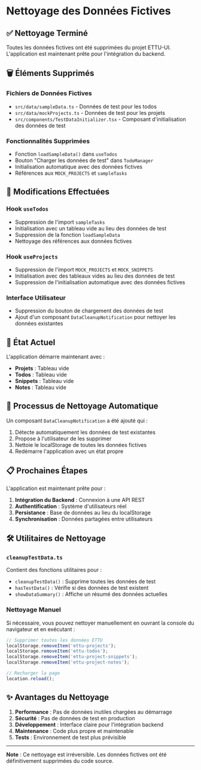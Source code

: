 # Nettoyage des Données Fictives

## ✅ Nettoyage Terminé

Toutes les données fictives ont été supprimées du projet ETTU-UI. L'application est maintenant prête pour l'intégration du backend.

## 🗑️ Éléments Supprimés

### Fichiers de Données Fictives
- `src/data/sampleData.ts` - Données de test pour les todos
- `src/data/mockProjects.ts` - Données de test pour les projets
- `src/components/TestDataInitializer.tsx` - Composant d'initialisation des données de test

### Fonctionnalités Supprimées
- Fonction `loadSampleData()` dans `useTodos`
- Bouton "Charger les données de test" dans `TodoManager`
- Initialisation automatique avec des données fictives
- Références aux `MOCK_PROJECTS` et `sampleTasks`

## 🔧 Modifications Effectuées

### Hook `useTodos`
- Suppression de l'import `sampleTasks`
- Initialisation avec un tableau vide au lieu des données de test
- Suppression de la fonction `loadSampleData`
- Nettoyage des références aux données fictives

### Hook `useProjects`
- Suppression de l'import `MOCK_PROJECTS` et `MOCK_SNIPPETS`
- Initialisation avec des tableaux vides au lieu des données de test
- Suppression de l'initialisation automatique avec des données fictives

### Interface Utilisateur
- Suppression du bouton de chargement des données de test
- Ajout d'un composant `DataCleanupNotification` pour nettoyer les données existantes

## 🚀 État Actuel

L'application démarre maintenant avec :
- **Projets** : Tableau vide
- **Todos** : Tableau vide 
- **Snippets** : Tableau vide
- **Notes** : Tableau vide

## 🔄 Processus de Nettoyage Automatique

Un composant `DataCleanupNotification` a été ajouté qui :
1. Détecte automatiquement les données de test existantes
2. Propose à l'utilisateur de les supprimer
3. Nettoie le localStorage de toutes les données fictives
4. Redémarre l'application avec un état propre

## 📋 Prochaines Étapes

L'application est maintenant prête pour :
1. **Intégration du Backend** : Connexion à une API REST
2. **Authentification** : Système d'utilisateurs réel
3. **Persistance** : Base de données au lieu du localStorage
4. **Synchronisation** : Données partagées entre utilisateurs

## 🛠️ Utilitaires de Nettoyage

### `cleanupTestData.ts`
Contient des fonctions utilitaires pour :
- `cleanupTestData()` : Supprime toutes les données de test
- `hasTestData()` : Vérifie si des données de test existent
- `showDataSummary()` : Affiche un résumé des données actuelles

### Nettoyage Manuel
Si nécessaire, vous pouvez nettoyer manuellement en ouvrant la console du navigateur et en exécutant :
```javascript
// Supprimer toutes les données ETTU
localStorage.removeItem('ettu-projects');
localStorage.removeItem('ettu-todos');
localStorage.removeItem('ettu-project-snippets');
localStorage.removeItem('ettu-project-notes');

// Recharger la page
location.reload();
```

## ✨ Avantages du Nettoyage

1. **Performance** : Pas de données inutiles chargées au démarrage
2. **Sécurité** : Pas de données de test en production
3. **Développement** : Interface claire pour l'intégration backend
4. **Maintenance** : Code plus propre et maintenable
5. **Tests** : Environnement de test plus prévisible

---

**Note** : Ce nettoyage est irréversible. Les données fictives ont été définitivement supprimées du code source.
